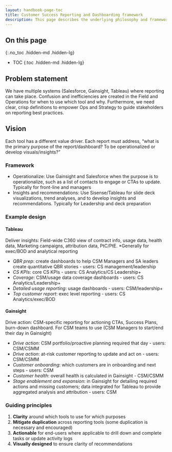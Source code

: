 ```yaml
---
layout: handbook-page-toc
title: Customer Success Reporting and Dashboarding framework
description: This page describes the underlying philosophy and framework for how to consider and build toward the long term goal of effective and efficient reporting and dashboarding
---
```


## On this page
{:.no_toc .hidden-md .hidden-lg}

- TOC
{:toc .hidden-md .hidden-lg}


## Problem statement

We have multiple systems (Salesforce, Gainsight, Tableau) where reporting can take place. Confusion and inefficiencies are created in the Field and Operations for when to use which tool and why. Furthermore, we need clear, crisp definitions to empower Ops and Strategy to guide stakeholders on reporting best practices.

## Vision 

Each tool has a different value driver. Each report must address, “what is the primary purpose of the report/dashboard? To be operationalized or develop visuals/insights?”

### Framework

* Operationalize: Use Gainsight and Salesforce when the purpose is to operationalize, such as a list of contacts to engage or CTAs to update. Typically for front-line and managers
* Insights and recommendations: Use Sisense/Tableau for slide deck visualizations, trend analyses, and to develop insights and recommendations. Typically for Leadership and deck preparation

### Example design

#### Tableau

Deliver insights: Field-wide C360 view of contract info, usage data, health data, Marketing campaigns, attribution data, PtC/PtE. *Generally for exec/BOD and analytical reporting

* _QBR prep_: create dashboards to help CSM Managers and SA leaders create quantitative QBR stories - users: CS management/leadership
* _CS KPIs_: core CS KPIs - users: CS Analytics/CS Leadership+
* _Coverage_: CSM/usage data coverage dashboards - users: CS Analytics/Leadership+
* _Detailed usage reporting_: usage dashboards - users: CSM/leadership+
* _Top customer report_: exec level reporting - users: CS Analytics/exec/BOD

#### Gainsight

Drive action: CSM-specific reporting for actioning CTAs, Success Plans, burn-down dashboard. For CSM teams to use (CSM Managers to start/end their day in Gainsight)

* _Drive action_: CSM portfolio/proactive planning required that day - users: CSM/CSMM
* _Drive action_: at-risk customer reporting to update and act on - users: CSM/CSMM
* _Customer onboarding_: which customers are in onboarding and next steps - users: CSM
* _Customer health_: overall health is calculated in Gainsight - CSM/CSMM
* _Stage enablement and expansion_: in Gainsight for detailing required actions and missing customers; data integrated for Tableau to provide aggregated analysis and attribution - users: CSM

### Guiding principles

1. **Clarity** around which tools to use for which purposes
1. **Mitigate duplication** across reporting tools (some duplication is necessary and encouraged)
1. **Actionable** for end-users where applicable to drill down and complete tasks or update activity logs
1. **Visually designed** to ensure clarity of recommendations



